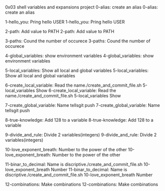 0x03 shell variables and expansions project
0-alias: create an alias
0-alias: create an alias

1-hello_you: Pring hello USER
1-hello_you: Pring hello USER

2-path: Add value to PATH
2-path: Add value to PATH

3-paths: Cound the number of occurece
3-paths: Cound the number of occurece

4-global_variables: show environment variables
4-global_variables: show environment variables

5-local_variables: Show all local and global variables
5-local_variables: Show all local and global variables

6-create_local_variable: Read the name./create_and_commit_file.sh 5-local_variables Show
6-create_local_variable: Read the name./create_and_commit_file.sh 5-local_variables Show

7-create_global_variable: Name tellsgit push
7-create_global_variable: Name tellsgit push

8-true-knowledge: Add 128 to a variable
8-true-knowledge: Add 128 to a variable

9-divide_and_rule: Divide 2 variables(integers)
9-divide_and_rule: Divide 2 variables(integers)

10-love_exponent_breath: Number to the power of the other
10-love_exponent_breath: Number to the power of the other

11-binar_to_decimal: Name is discriptive./create_and_commit_file.sh 10-love_exponent_breath Number
11-binar_to_decimal: Name is discriptive./create_and_commit_file.sh 10-love_exponent_breath Number

12-combinations: Make combinations
12-combinations: Make combinations

